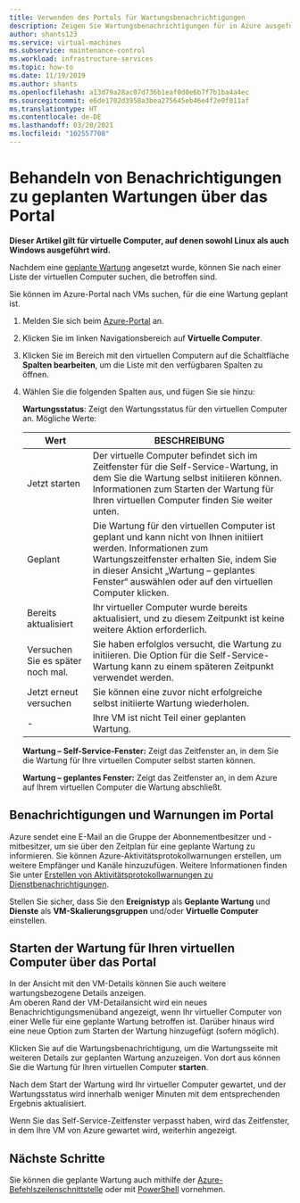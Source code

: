 ```yaml
---
title: Verwenden des Portals für Wartungsbenachrichtigungen
description: Zeigen Sie Wartungsbenachrichtigungen für in Azure ausgeführte virtuelle Computer über das Portal an, und starten Sie eine Self-Service-Wartung.
author: shants123
ms.service: virtual-machines
ms.subservice: maintenance-control
ms.workload: infrastructure-services
ms.topic: how-to
ms.date: 11/19/2019
ms.author: shants
ms.openlocfilehash: a13d79a28ac07d736b1eaf0d0e6b7f7b1ba4a4ec
ms.sourcegitcommit: e6de1702d3958a3bea275645eb46e4f2e0f011af
ms.translationtype: HT
ms.contentlocale: de-DE
ms.lasthandoff: 03/20/2021
ms.locfileid: "102557708"
---
```

# <a name="handling-planned-maintenance-notifications-using-the-portal"></a>Behandeln von Benachrichtigungen zu geplanten Wartungen über das Portal

**Dieser Artikel gilt für virtuelle Computer, auf denen sowohl Linux als auch Windows ausgeführt wird.**

Nachdem eine [geplante Wartung](maintenance-notifications.md) angesetzt wurde, können Sie nach einer Liste der virtuellen Computer suchen, die betroffen sind. 

Sie können im Azure-Portal nach VMs suchen, für die eine Wartung geplant ist.

1. Melden Sie sich beim [Azure-Portal](https://portal.azure.com) an.

2. Klicken Sie im linken Navigationsbereich auf **Virtuelle Computer**.

3. Klicken Sie im Bereich mit den virtuellen Computern auf die Schaltfläche **Spalten bearbeiten**, um die Liste mit den verfügbaren Spalten zu öffnen.

4. Wählen Sie die folgenden Spalten aus, und fügen Sie sie hinzu:

   **Wartungsstatus**: Zeigt den Wartungsstatus für den virtuellen Computer an. Mögliche Werte:
      
    | Wert | BESCHREIBUNG |
    |-------|-------------|
    | Jetzt starten | Der virtuelle Computer befindet sich im Zeitfenster für die Self-Service-Wartung, in dem Sie die Wartung selbst initiieren können. Informationen zum Starten der Wartung für Ihren virtuellen Computer finden Sie weiter unten. | 
    | Geplant | Die Wartung für den virtuellen Computer ist geplant und kann nicht von Ihnen initiiert werden. Informationen zum Wartungszeitfenster erhalten Sie, indem Sie in dieser Ansicht „Wartung – geplantes Fenster“ auswählen oder auf den virtuellen Computer klicken. | 
    | Bereits aktualisiert | Ihr virtueller Computer wurde bereits aktualisiert, und zu diesem Zeitpunkt ist keine weitere Aktion erforderlich. | 
    | Versuchen Sie es später noch mal. | Sie haben erfolglos versucht, die Wartung zu initiieren. Die Option für die Self-Service-Wartung kann zu einem späteren Zeitpunkt verwendet werden. | 
    | Jetzt erneut versuchen | Sie können eine zuvor nicht erfolgreiche selbst initiierte Wartung wiederholen. | 
    | - | Ihre VM ist nicht Teil einer geplanten Wartung. |

   **Wartung – Self-Service-Fenster:** Zeigt das Zeitfenster an, in dem Sie die Wartung für Ihre virtuellen Computer selbst starten können.
   
   **Wartung – geplantes Fenster:** Zeigt das Zeitfenster an, in dem Azure auf Ihrem virtuellen Computer die Wartung abschließt. 



## <a name="notification-and-alerts-in-the-portal"></a>Benachrichtigungen und Warnungen im Portal

Azure sendet eine E-Mail an die Gruppe der Abonnementbesitzer und -mitbesitzer, um sie über den Zeitplan für eine geplante Wartung zu informieren. Sie können Azure-Aktivitätsprotokollwarnungen erstellen, um weitere Empfänger und Kanäle hinzuzufügen. Weitere Informationen finden Sie unter [Erstellen von Aktivitätsprotokollwarnungen zu Dienstbenachrichtigungen](../service-health/alerts-activity-log-service-notifications-portal.md).

Stellen Sie sicher, dass Sie den **Ereignistyp** als **Geplante Wartung** und **Dienste** als **VM-Skalierungsgruppen** und/oder **Virtuelle Computer** einstellen.

## <a name="start-maintenance-on-your-vm-from-the-portal"></a>Starten der Wartung für Ihren virtuellen Computer über das Portal

In der Ansicht mit den VM-Details können Sie auch weitere wartungsbezogene Details anzeigen.  
Am oberen Rand der VM-Detailansicht wird ein neues Benachrichtigungsmenüband angezeigt, wenn Ihr virtueller Computer von einer Welle für eine geplante Wartung betroffen ist. Darüber hinaus wird eine neue Option zum Starten der Wartung hinzugefügt (sofern möglich). 


Klicken Sie auf die Wartungsbenachrichtigung, um die Wartungsseite mit weiteren Details zur geplanten Wartung anzuzeigen. Von dort aus können Sie die Wartung für Ihren virtuellen Computer **starten**.

Nach dem Start der Wartung wird Ihr virtueller Computer gewartet, und der Wartungsstatus wird innerhalb weniger Minuten mit dem entsprechenden Ergebnis aktualisiert.

Wenn Sie das Self-Service-Zeitfenster verpasst haben, wird das Zeitfenster, in dem Ihre VM von Azure gewartet wird, weiterhin angezeigt. 


## <a name="next-steps"></a>Nächste Schritte

Sie können die geplante Wartung auch mithilfe der [Azure-Befehlszeilenschnittstelle](maintenance-notifications-cli.md) oder mit [PowerShell](maintenance-notifications-powershell.md) vornehmen.

